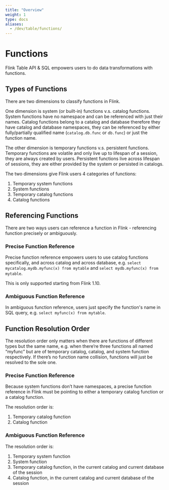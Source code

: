 ```yaml
---
title: "Overview"
weight: 1
type: docs
aliases:
  - /dev/table/functions/
---
```

<!--
Licensed to the Apache Software Foundation (ASF) under one
or more contributor license agreements.  See the NOTICE file
distributed with this work for additional information
regarding copyright ownership.  The ASF licenses this file
to you under the Apache License, Version 2.0 (the
"License"); you may not use this file except in compliance
with the License.  You may obtain a copy of the License at

  http://www.apache.org/licenses/LICENSE-2.0

Unless required by applicable law or agreed to in writing,
software distributed under the License is distributed on an
"AS IS" BASIS, WITHOUT WARRANTIES OR CONDITIONS OF ANY
KIND, either express or implied.  See the License for the
specific language governing permissions and limitations
under the License.
-->

# Functions

Flink Table API & SQL empowers users to do data transformations with functions.

Types of Functions
------------------

There are two dimensions to classify functions in Flink.

One dimension is system (or built-in) functions v.s. catalog functions. System functions have no namespace and can be
referenced with just their names. Catalog functions belong to a catalog and database therefore they have catalog and database
namespaces, they can be referenced by either fully/partially qualified name (`catalog.db.func` or `db.func`) or just the
function name.

The other dimension is temporary functions v.s. persistent functions. Temporary functions are volatile and only live up to
 lifespan of a session, they are always created by users. Persistent functions live across lifespan of sessions, they are either
 provided by the system or persisted in catalogs.
 
The two dimensions give Flink users 4 categories of functions:

1. Temporary system functions
2. System functions
3. Temporary catalog functions
4. Catalog functions

Referencing Functions
---------------------

There are two ways users can reference a function in Flink - referencing function precisely or ambiguously.

### Precise Function Reference

Precise function reference empowers users to use catalog functions specifically, and across catalog and across database, 
e.g. `select mycatalog.mydb.myfunc(x) from mytable` and `select mydb.myfunc(x) from mytable`.

This is only supported starting from Flink 1.10.

### Ambiguous Function Reference

In ambiguous function reference, users just specify the function's name in SQL query, e.g. `select myfunc(x) from mytable`.


Function Resolution Order
-------------------------

The resolution order only matters when there are functions of different types but the same name, 
e.g. when there’re three functions all named “myfunc” but are of temporary catalog, catalog, and system function respectively. 
If there’s no function name collision, functions will just be resolved to the sole one.

### Precise Function Reference

Because system functions don’t have namespaces, a precise function reference in Flink must be pointing to either a temporary catalog 
function or a catalog function.

The resolution order is:

1. Temporary catalog function
2. Catalog function

### Ambiguous Function Reference

The resolution order is:

1. Temporary system function
2. System function
3. Temporary catalog function, in the current catalog and current database of the session
4. Catalog function, in the current catalog and current database of the session
